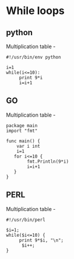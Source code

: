# While loops


## python

Multiplication table  -

~~~~~~~~
#!/usr/bin/env python

i=1
while(i<=10):
     print 9*i
     i=i+1
~~~~~~~~


## GO

Multiplication table  -

~~~~~~~~
package main
import "fmt"

func main() {
    var i int
    i=1
   for i<=10 {
        fmt.Println(9*i)
        i=i+1
   }
}
~~~~~~~~



## PERL

Multiplication table -

~~~~~~~~
#!/usr/bin/perl

$i=1;
while($i<=10) {
     print 9*$i, "\n";
      $i++;
}
~~~~~~~~


